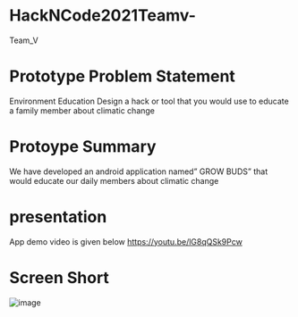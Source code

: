 # HackNCode2021Teamv-
Team_V
# Prototype Problem Statement
Environment Education
Design a hack or tool that you would use to educate a family member about climatic change
# Protoype Summary
We have developed an android application named” GROW BUDS” that would educate our daily members about climatic change
# presentation
App demo video is given below
https://youtu.be/lG8qQSk9Pcw

# Screen Short
![image](https://user-images.githubusercontent.com/65964102/111071195-02966300-84fb-11eb-8803-2c5cbaddb800.png)

